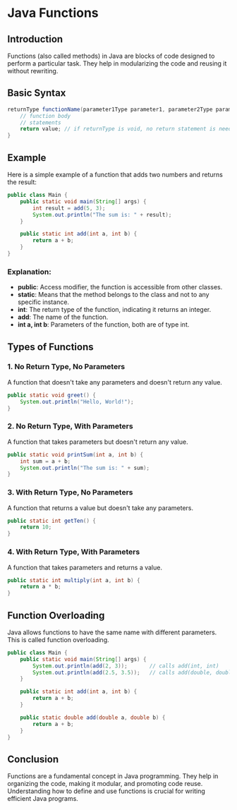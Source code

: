 # Java Functions

## Introduction
Functions (also called methods) in Java are blocks of code designed to perform a particular task. They help in modularizing the code and reusing it without rewriting.

## Basic Syntax
```java
returnType functionName(parameter1Type parameter1, parameter2Type parameter2, ...) {
    // function body
    // statements
    return value; // if returnType is void, no return statement is needed
}
```
## Example
Here is a simple example of a function that adds two numbers and returns the result:

```java
public class Main {
    public static void main(String[] args) {
        int result = add(5, 3);
        System.out.println("The sum is: " + result);
    }

    public static int add(int a, int b) {
        return a + b;
    }
}
```
### Explanation:
- **public**: Access modifier, the function is accessible from other classes.
- **static**: Means that the method belongs to the class and not to any specific instance.
- **int**: The return type of the function, indicating it returns an integer.
- **add**: The name of the function.
- **int a, int b**: Parameters of the function, both are of type int.
## Types of Functions
### 1. No Return Type, No Parameters
A function that doesn't take any parameters and doesn't return any value.

```java
public static void greet() {
    System.out.println("Hello, World!");
}
```
### 2. No Return Type, With Parameters
A function that takes parameters but doesn't return any value.

```java
public static void printSum(int a, int b) {
    int sum = a + b;
    System.out.println("The sum is: " + sum);
}
```
### 3. With Return Type, No Parameters
A function that returns a value but doesn't take any parameters.

```java
public static int getTen() {
    return 10;
}
```
### 4. With Return Type, With Parameters
A function that takes parameters and returns a value.

```java
public static int multiply(int a, int b) {
    return a * b;
}
```
## Function Overloading
Java allows functions to have the same name with different parameters. This is called function overloading.

```java
public class Main {
    public static void main(String[] args) {
        System.out.println(add(2, 3));       // calls add(int, int)
        System.out.println(add(2.5, 3.5));   // calls add(double, double)
    }

    public static int add(int a, int b) {
        return a + b;
    }

    public static double add(double a, double b) {
        return a + b;
    }
}
```
## Conclusion
Functions are a fundamental concept in Java programming. They help in organizing the code, making it modular, and promoting code reuse. Understanding how to define and use functions is crucial for writing efficient Java programs.